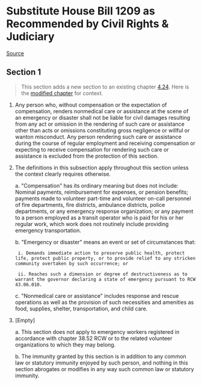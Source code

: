# Substitute House Bill 1209 as Recommended by Civil Rights & Judiciary

[Source](http://lawfilesext.leg.wa.gov/biennium/2021-22/Xml/Bills/House%20Bills/1209-S.xml)
## Section 1
> This section adds a new section to an existing chapter [4.24](/rcw/04_civil_procedure/4.024_special_rights_of_action_and_special_immunities.md). Here is the [modified chapter](rcw/04_civil_procedure/4.024_special_rights_of_action_and_special_immunities.md) for context.

1. Any person who, without compensation or the expectation of compensation, renders nonmedical care or assistance at the scene of an emergency or disaster shall not be liable for civil damages resulting from any act or omission in the rendering of such care or assistance other than acts or omissions constituting gross negligence or willful or wanton misconduct. Any person rendering such care or assistance during the course of regular employment and receiving compensation or expecting to receive compensation for rendering such care or assistance is excluded from the protection of this section.

2. The definitions in this subsection apply throughout this section unless the context clearly requires otherwise.

    a. "Compensation" has its ordinary meaning but does not include: Nominal payments, reimbursement for expenses, or pension benefits; payments made to volunteer part-time and volunteer on-call personnel of fire departments, fire districts, ambulance districts, police departments, or any emergency response organization; or any payment to a person employed as a transit operator who is paid for his or her regular work, which work does not routinely include providing emergency transportation.

    b. "Emergency or disaster" means an event or set of circumstances that:

        i. Demands immediate action to preserve public health, protect life, protect public property, or to provide relief to any stricken community overtaken by such occurrence; or

        ii. Reaches such a dimension or degree of destructiveness as to warrant the governor declaring a state of emergency pursuant to RCW 43.06.010.

    c. "Nonmedical care or assistance" includes response and rescue operations as well as the provision of such necessities and amenities as food, supplies, shelter, transportation, and child care.

3. [Empty]

    a. This section does not apply to emergency workers registered in accordance with chapter 38.52 RCW or to the related volunteer organizations to which they may belong.

    b. The immunity granted by this section is in addition to any common law or statutory immunity enjoyed by such person, and nothing in this section abrogates or modifies in any way such common law or statutory immunity.

